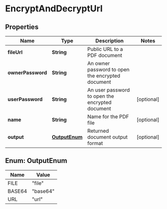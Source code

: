 

# EncryptAndDecryptUrl


## Properties

| Name | Type | Description | Notes |
|------------ | ------------- | ------------- | -------------|
|**fileUrl** | **String** | Public URL to a PDF document |  |
|**ownerPassword** | **String** | An owner password to open the encrypted document |  |
|**userPassword** | **String** | An user password to open the encrypted document |  [optional] |
|**name** | **String** | Name for the PDF file |  [optional] |
|**output** | [**OutputEnum**](#OutputEnum) | Returned document output format |  [optional] |



## Enum: OutputEnum

| Name | Value |
|---- | -----|
| FILE | &quot;file&quot; |
| BASE64 | &quot;base64&quot; |
| URL | &quot;url&quot; |



